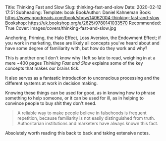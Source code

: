 Title: Thinking Fast and Slow
Slug: thinking-fast-and-slow
Date: 2020-02-12 17:51
Subheading: 
Template: book
BookAuthor: Daniel Kahneman
Book: https://www.goodreads.com/book/show/14062004-thinking-fast-and-slow
Bookshop: https://uk.bookshop.org/a/2625/9780141033570
Recommended: True
Cover: images/covers/thinking-fast-and-slow.jpg

Anchoring, Priming, the Halo Effect, Loss Aversion, the Endowment Effect; if you work in marketing, these are likely all concepts you've heard about and have some degree of familiarity with, but how do they work and why?

This is another one I don't know why I left so late to read, weighing in at a mere ~400 pages *Thinking Fast and Slow* explains some of the key concepts that makes our brains tick. 

It also serves as a fantastic introduction to unconscious processing and the different systems at work in decision making.

Knowing these things can be used for good, as in knowing how to phrase something to help someone, or it can be used for ill, as in helping to convince people to buy shit they don't need.

> A reliable way to make people believe in falsehoods is frequent repetition, because familiarity is not easily distinguished from truth. Authoritarian institutions and marketers have always known this fact.

Absolutely worth reading this back to back and taking extensive notes.